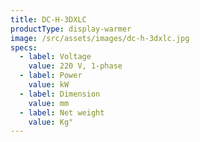 ```yaml
---
title: DC-H-3DXLC
productType: display-warmer
image: /src/assets/images/dc-h-3dxlc.jpg
specs:
  - label: Voltage
    value: 220 V, 1-phase
  - label: Power
    value: kW
  - label: Dimension
    value: mm
  - label: Net weight
    value: Kg"
---
```

